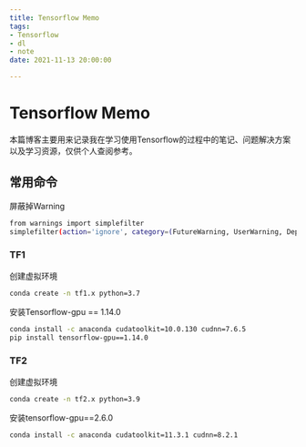 ```yaml
---
title: Tensorflow Memo
tags:
- Tensorflow
- dl
- note
date: 2021-11-13 20:00:00

---
```


# Tensorflow Memo

本篇博客主要用来记录我在学习使用Tensorflow的过程中的笔记、问题解决方案以及学习资源，仅供个人查阅参考。

<!-- more -->

## 常用命令

屏蔽掉Warning

```sh
from warnings import simplefilter
simplefilter(action='ignore', category=(FutureWarning, UserWarning, DeprecationWarning))
```

### TF1

创建虚拟环境

```sh
conda create -n tf1.x python=3.7
```

安装Tensorflow-gpu == 1.14.0

```sh
conda install -c anaconda cudatoolkit=10.0.130 cudnn=7.6.5
pip install tensorflow-gpu==1.14.0
```

### TF2

创建虚拟环境

```sh
conda create -n tf2.x python=3.9
```

安装tensorflow-gpu==2.6.0

```sh
conda install -c anaconda cudatoolkit=11.3.1 cudnn=8.2.1
```

